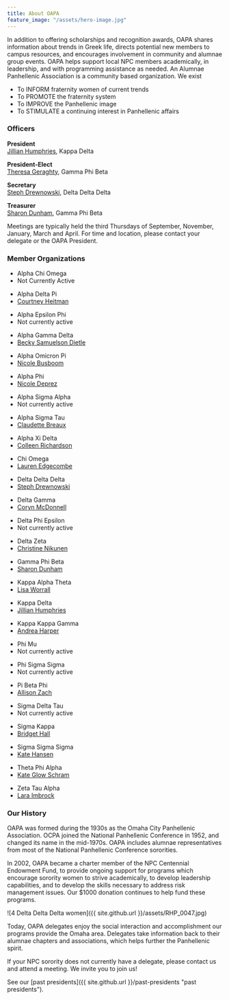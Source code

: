```yaml
---
title: About OAPA
feature_image: "/assets/hero-image.jpg"
---
```


In addition to offering scholarships and recognition awards, OAPA shares information about trends in
Greek life, directs potential new members to campus resources, and encourages involvement in
community and alumnae group events. OAPA helps support local NPC members academically, in
leadership, and with programming assistance as needed. An Alumnae Panhellenic Association is a
community based organization. We exist
- To INFORM fraternity women of current trends
- To PROMOTE the fraternity system
- To IMPROVE the Panhellenic image
- To STIMULATE a continuing interest in Panhellenic affairs


### Officers

<div class="officers">

<p><strong>President</strong><br> 
<a href="mailto:jillianhumphries@cox.net?subject=OAPA%20Information">Jillian Humphries</a>, Kappa Delta</p>

<p><strong>President-Elect</strong><br> 
<a href="mailto:mgeraghty@cox.net?subject=OAPA%20Information">Theresa Geraghty</a>, Gamma Phi Beta</p>

<p><strong>Secretary</strong><br> 
<a href="mailto:sacaron.17@gmail.com?subject=OAPA%20Information">Steph Drewnowski</a>, Delta Delta Delta</p>

<p><strong>Treasurer</strong><br> 
<a href="mailto:sdunham25@gmail.com?subject=OAPA%20Information">Sharon Dunham</a>, Gamma Phi Beta</p>
</div>

Meetings are typically held the third Thursdays of September, November, January, March and April. For time and location, please contact your delegate or the OAPA President.


### Member Organizations

<div class="members">
<ul>
<li>Alpha Chi Omega</li>
<li>Not Currently Active</li>
</ul>
<ul>
<li>Alpha Delta Pi</li>
<li><a href="mailto:enaaadpi.panhellenic@gmail.com?subject=OAPA%20Information">Courtney Heitman</a></li>
</ul>
<ul>
<li>Alpha Epsilon Phi</li>
<li>Not currently active</li>
</ul>
<ul>
<li>Alpha Gamma Delta</li>
<li><a href="mailto:rldietle?subject=OAPA%20Information">Becky Samuelson Dietle</a></li>
</ul>
<ul>
<li>Alpha Omicron Pi</li>
<li><a href="mailto:nicole.busboom@gmail.com?subject=OAPA%20Information">Nicole Busboom</a></li>
</ul>
<ul>
<li>Alpha Phi</li>
<li><a href="mailto:suppyduppy@cox.net?subject=OAPA%20Information">Nicole Deprez</a></li>
</ul>
<ul>
<li>Alpha Sigma Alpha</li>
<li>Not currently active</li>
</ul>
<ul>
<li>Alpha Sigma Tau</li>
<li><a href="mailto:breauxc18@gmail.com?subject=OAPA%20Information">Claudette Breaux</a></li>
</ul>
<ul>
<li>Alpha Xi Delta</li>
<li><a href="mailto:crichardson323@gmail.com?subject=OAPA%20Information">Colleen Richardson</a></li>
</ul>
<ul>
<li>Chi Omega</li>
<li><a href="mailto:ljedgecombe@outlook.com?subject=OAPA%20Information">Lauren Edgecombe</a></li>
</ul>
<ul>
<li>Delta Delta Delta</li>
<li><a href="mailto:sacaron.17@gmail.com?subject=OAPA%20Information">Steph Drewnowski</a></li>
</ul>
<ul>
<li>Delta Gamma</li>
<li><a href="mailto:corynnydia@gmail.com?subject=OAPA%20Information">Coryn McDonnell</a></li>
</ul>
<ul>
<li>Delta Phi Epsilon</li>
<li>Not currently active</li>
</ul>
<ul>
<li>Delta Zeta</li>
<li><a href="mailto:cnikunen@gmail.com?subject=OAPA%20Information">Christine Nikunen</a></li>
</ul>
<ul>
<li>Gamma Phi Beta</li>
<li><a href="mailto:sdunham25@gmail.com?subject=OAPA%20Information">Sharon Dunham</a></li>
</ul>
<ul>
<li>Kappa Alpha Theta</li>
<li><a href="mailto:worralllisa8@gmail.com?subject=OAPA%20Information">Lisa Worrall</a></li>
</ul>
<ul>
<li>Kappa Delta</li>
<li><a href="mailto:jillianhumphries@cox.net?subject=OAPA%20Information">Jillian Humphries</a></li>
</ul>
<ul>
<li>Kappa Kappa Gamma</li>
<li><a href="mailto:andreascichilone@msn.com?subject=OAPA%20Information">Andrea Harper</a></li>
</ul>
<ul>
<li>Phi Mu</li>
<li>Not currently active</li>
</ul>
<ul>
<li>Phi Sigma Sigma</li>
<li>Not currently active</li>
</ul>
<ul>
<li>Pi Beta Phi</li>
<li><a href="mailto:a.schorr11@gmail.com?subject=OAPA%20Information">Allison Zach</a></li>
</ul>
<ul>
<li>Sigma Delta Tau</li>
<li>Not currently active</li>
</ul>
<ul>
<li>Sigma Kappa</li>
<li><a href="mailto:bridgetsuehall@gmail.com?subject=OAPA%20Information">Bridget Hall</a></li>
</ul>
<ul>
<li>Sigma Sigma Sigma</li>
<li><a href="mailto:kate.hansen@outlook.com?subject=OAPA%20Information">Kate Hansen</a></li>
</ul>
<ul>
<li>Theta Phi Alpha</li>
<li><a href="mailto:kathleenglow@gmail.com?subject=OAPA%20Information">Kate Glow Schram</a></li>
</ul>
<ul>
<li>Zeta Tau Alpha</li>
<li><a href="mailto:laraimbrock@gmail.com?subject=OAPA%20Information">Lara Imbrock</a></li>
</ul>
</div>


### Our History

OAPA was formed during the 1930s as the Omaha City Panhellenic Association. OCPA joined the National Panhellenic Conference in 1952, and changed its name in the mid-1970s. OAPA includes alumnae representatives from most of the National Panhellenic Conference sororities.

In 2002, OAPA became a charter member of the NPC Centennial Endowment Fund, to provide ongoing support for programs which encourage sorority women to strive academically, to develop leadership capabilities, and to develop the skills necessary to address risk management issues. Our $1000 donation continues to help fund these programs.

![4 Delta Delta Delta women]({{ site.github.url }}/assets/RHP_0047.jpg)

Today, OAPA delegates enjoy the social interaction and accomplishment our programs provide the Omaha area. Delegates take information back to their alumnae chapters and associations, which helps further the Panhellenic spirit. 

If your NPC sorority does not currently have a delegate, please contact us and attend a meeting. We invite you to join us!

See our [past presidents]({{ site.github.url }}/past-presidents "past presidents").


